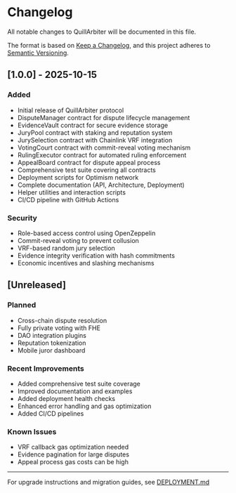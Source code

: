 # Changelog

All notable changes to QuillArbiter will be documented in this file.

The format is based on [Keep a Changelog](https://keepachangelog.com/en/1.0.0/),
and this project adheres to [Semantic Versioning](https://semver.org/spec/v2.0.0.html).

## [1.0.0] - 2025-10-15

### Added
- Initial release of QuillArbiter protocol
- DisputeManager contract for dispute lifecycle management
- EvidenceVault contract for secure evidence storage
- JuryPool contract with staking and reputation system
- JurySelection contract with Chainlink VRF integration
- VotingCourt contract with commit-reveal voting mechanism
- RulingExecutor contract for automated ruling enforcement
- AppealBoard contract for dispute appeal process
- Comprehensive test suite covering all contracts
- Deployment scripts for Optimism network
- Complete documentation (API, Architecture, Deployment)
- Helper utilities and interaction scripts
- CI/CD pipeline with GitHub Actions

### Security
- Role-based access control using OpenZeppelin
- Commit-reveal voting to prevent collusion
- VRF-based random jury selection
- Evidence integrity verification with hash commitments
- Economic incentives and slashing mechanisms

## [Unreleased]

### Planned
- Cross-chain dispute resolution
- Fully private voting with FHE
- DAO integration plugins
- Reputation tokenization
- Mobile juror dashboard

### Recent Improvements
- Added comprehensive test suite coverage
- Improved documentation and examples
- Added deployment health checks
- Enhanced error handling and gas optimization
- Added CI/CD pipelines

### Known Issues
- VRF callback gas optimization needed
- Evidence pagination for large disputes
- Appeal process gas costs can be high

---

For upgrade instructions and migration guides, see [DEPLOYMENT.md](docs/DEPLOYMENT.md)

